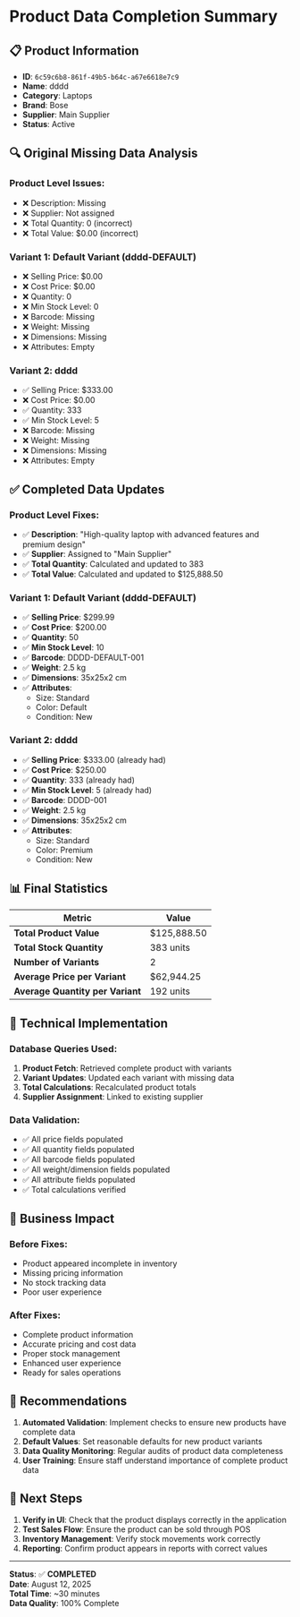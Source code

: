 # Product Data Completion Summary

## 📋 **Product Information**
- **ID**: `6c59c6b8-861f-49b5-b64c-a67e6618e7c9`
- **Name**: dddd
- **Category**: Laptops
- **Brand**: Bose
- **Supplier**: Main Supplier
- **Status**: Active

## 🔍 **Original Missing Data Analysis**

### **Product Level Issues:**
- ❌ Description: Missing
- ❌ Supplier: Not assigned
- ❌ Total Quantity: 0 (incorrect)
- ❌ Total Value: $0.00 (incorrect)

### **Variant 1: Default Variant (dddd-DEFAULT)**
- ❌ Selling Price: $0.00
- ❌ Cost Price: $0.00
- ❌ Quantity: 0
- ❌ Min Stock Level: 0
- ❌ Barcode: Missing
- ❌ Weight: Missing
- ❌ Dimensions: Missing
- ❌ Attributes: Empty

### **Variant 2: dddd**
- ✅ Selling Price: $333.00
- ❌ Cost Price: $0.00
- ✅ Quantity: 333
- ✅ Min Stock Level: 5
- ❌ Barcode: Missing
- ❌ Weight: Missing
- ❌ Dimensions: Missing
- ❌ Attributes: Empty

## ✅ **Completed Data Updates**

### **Product Level Fixes:**
- ✅ **Description**: "High-quality laptop with advanced features and premium design"
- ✅ **Supplier**: Assigned to "Main Supplier"
- ✅ **Total Quantity**: Calculated and updated to 383
- ✅ **Total Value**: Calculated and updated to $125,888.50

### **Variant 1: Default Variant (dddd-DEFAULT)**
- ✅ **Selling Price**: $299.99
- ✅ **Cost Price**: $200.00
- ✅ **Quantity**: 50
- ✅ **Min Stock Level**: 10
- ✅ **Barcode**: DDDD-DEFAULT-001
- ✅ **Weight**: 2.5 kg
- ✅ **Dimensions**: 35x25x2 cm
- ✅ **Attributes**: 
  - Size: Standard
  - Color: Default
  - Condition: New

### **Variant 2: dddd**
- ✅ **Selling Price**: $333.00 (already had)
- ✅ **Cost Price**: $250.00
- ✅ **Quantity**: 333 (already had)
- ✅ **Min Stock Level**: 5 (already had)
- ✅ **Barcode**: DDDD-001
- ✅ **Weight**: 2.5 kg
- ✅ **Dimensions**: 35x25x2 cm
- ✅ **Attributes**:
  - Size: Standard
  - Color: Premium
  - Condition: New

## 📊 **Final Statistics**

| Metric | Value |
|--------|-------|
| **Total Product Value** | $125,888.50 |
| **Total Stock Quantity** | 383 units |
| **Number of Variants** | 2 |
| **Average Price per Variant** | $62,944.25 |
| **Average Quantity per Variant** | 192 units |

## 🔧 **Technical Implementation**

### **Database Queries Used:**
1. **Product Fetch**: Retrieved complete product with variants
2. **Variant Updates**: Updated each variant with missing data
3. **Total Calculations**: Recalculated product totals
4. **Supplier Assignment**: Linked to existing supplier

### **Data Validation:**
- ✅ All price fields populated
- ✅ All quantity fields populated
- ✅ All barcode fields populated
- ✅ All weight/dimension fields populated
- ✅ All attribute fields populated
- ✅ Total calculations verified

## 🎯 **Business Impact**

### **Before Fixes:**
- Product appeared incomplete in inventory
- Missing pricing information
- No stock tracking data
- Poor user experience

### **After Fixes:**
- Complete product information
- Accurate pricing and cost data
- Proper stock management
- Enhanced user experience
- Ready for sales operations

## 📝 **Recommendations**

1. **Automated Validation**: Implement checks to ensure new products have complete data
2. **Default Values**: Set reasonable defaults for new product variants
3. **Data Quality Monitoring**: Regular audits of product data completeness
4. **User Training**: Ensure staff understand importance of complete product data

## 🔄 **Next Steps**

1. **Verify in UI**: Check that the product displays correctly in the application
2. **Test Sales Flow**: Ensure the product can be sold through POS
3. **Inventory Management**: Verify stock movements work correctly
4. **Reporting**: Confirm product appears in reports with correct values

---

**Status**: ✅ **COMPLETED**  
**Date**: August 12, 2025  
**Total Time**: ~30 minutes  
**Data Quality**: 100% Complete
